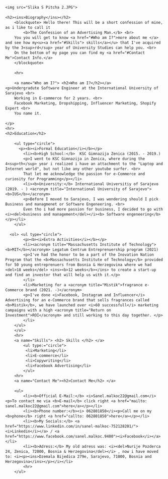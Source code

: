 <html lang="en"></html>
<html>
    <head>
        <meta charset="utf-8">
        <title>Sanel Malkoc CV/Resume</title>
        <!--
        Name: Sanel Malkoc
        Course: CS 412 - Web aplication Development (1) and (2)
        Assignment: Lab 1.2
        Due Date 22/10/2021
        Pourpose: DEMO for basics of HTML
    -->
    </head>
<body>

    <img src="Slika S Pitcha 2.JPG">

    <h2><ins>Biography</ins></h2>
        <blockquote> Hello there! This will be a short confession of mine, as i like to call it 
            <b>The Confession of an Advertising Man.</b> <br>
        You you will get to know <a href="#Who am I?">more about me </a> and see how my<u><a href="#Skills"> skills</a></u> that I've acquired by the 3<sup>rd</sup> year of University Studies can help you. <br>
        On the bottom of my page you can find my <a href="#Contact Me">Contact Info.</a>
        </blockquote>

        <hr>

        <a name="Who am I?"> <h2>Who am I?</h2></a>
    <p>Undergradute Software Engineer at the International University of Sarajevo <br>
        Working in E-commerce for 2 years. <br>
        Facebook Marketing, Dropshipping, Influencer Marketing, Shopify Expert <br>
        You name it.

    </p>
    <hr>
    <h2>Education</h2>
    
        <ul type="circle">
          <p><b><i>Formal Education</i></b></p>  
            <li><b>High School:</b>  KSC Gimnazija Zenica (2015. - 2019.)
            <p>I went to KSC Gimnazija in Zenica, where during the 4<sup>th</sup> year i realized i have an attachment to the "Laptop and Internet world", but not like any other youtube surfer. <br>
            That let me acknowledge the passion for e-Commerce and curiosity for Programming</p></li>
            <li><b>University:</b> International Universitiy of Sarajevo (2019. - ) <acronym title="International University of Sarajevo"><b>IUS</b></acronym>
            <p>Before I moved to Sarajevo, I was wondering should I pick Business and managmenet or Software Engeneering. <br>
            Even tho i had more passion for business, I decided to go with <i><del>business and management</del></i><b> Software engeneering</b> </p></li>
        </ul>
        
      <ol> <ul type="circle">
            <p><b><i>Extra Activities</i></b></p>
            <li><acronym title="Massachusetts Institute of Technology"><b>MIT</b></acronym> Legatum Centrum Entreprenuership program (2021) 
            <p>I've had the honor to be a part of the Inovation Nation Program that the <b>Massachusetts Institute of Technology</b> provided for 50 young entreprenuers from Bosnia & Herzegovina where we had <del>18 weeks</del> <ins><b>12 weeks</b></ins> to create a start-up and find an investor that will help us with it.</p>
            </li>
            <li>Marketing for a <acronym title="Mistik">fragrance e-Commerce brand (2021. -)</acronym>
            <p>I've done <i>Facebook, Instagram and Influencer</i> Advertising for an e-Commerce brand that sells fragrances called <b>Mistik</b>, we have launched over <i>60 successfull</i> marketing campaigns with a high <acronym title="Return on Investment">ROI</acronym> and still working to this day together. </p>
            </li>
        </ul>
        </ol>
        <hr>
        <a name="Skills"> <h2> Skills </h2> </a>
            <ul type:="circle">
             <li>Marketing</li>
             <li>E-commerce</li>
             <li>Copywriting</li>
             <li>Facebook Advertising</li>
            </ul>
        <hr>
        <a name="Contact Me"><h2>Contact Me</h2> </a>
        
        <ul>
            <li><b>Official E-Mail:</b> <i>Sanel.malkoc22@gmail.com</i><p>To contact me via <b>E-mail</b> click right <a href="mailto: sanel.malkoc22@gmail.com">here</a></p></li>
            <li><b>Phone number:</b><i> 062801850</i><p>Call me on my <b>phone</b> right <a href="callto: 062801850">here</a></p></li>
            <li><b>My Socials:</b> <a href="https://www.linkedin.com/in/sanel-malkoc-752128201/"><i>Linkedin</i></a> / <a href="https://www.facebook.com/sanel.malkoc.9400"><i>Facebook</i></a></li>
            <li><b>Adress:</b> My old adress was: <i><del>Nurije Pozderca 24, Zenica, 72000, Bosnia & Herzegovina</del></i> , now i have moved to: <i><p><ins>Dzemala Bijedica 279e, Sarajevo, 71000, Bosnia and Herzegovina</ins></p></i></li>
            <hr>
        </ul>

 </body>
</html>
